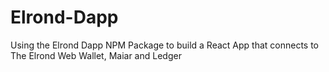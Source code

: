 # Elrond-Dapp
Using the Elrond Dapp NPM Package to build a React App that connects to The Elrond Web Wallet, Maiar and Ledger
